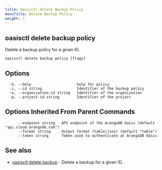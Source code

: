 ```yaml
---
title: Oasisctl Delete Backup Policy
menuTitle: Delete Backup Policy
weight: 7
---
```

## oasisctl delete backup policy

Delete a backup policy for a given ID.

```
oasisctl delete backup policy [flags]
```

## Options
```
  -h, --help                     help for policy
  -i, --id string                Identifier of the backup policy
  -o, --organization-id string   Identifier of the organization
  -p, --project-id string        Identifier of the project
```

## Options Inherited From Parent Commands
```
      --endpoint string   API endpoint of the ArangoDB Oasis (default "api.cloud.arangodb.com")
      --format string     Output format (table|json) (default "table")
      --token string      Token used to authenticate at ArangoDB Oasis
```

## See also
* [oasisctl delete backup](delete-backup.md)	 - Delete a backup for a given ID.

